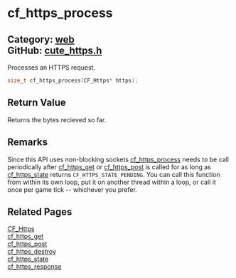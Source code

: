 # cf_https_process

Category: [web](https://github.com/RandyGaul/cute_framework/blob/master/docs/api_reference?id=web)  
GitHub: [cute_https.h](https://github.com/RandyGaul/cute_framework/blob/master/include/cute_https.h)  
---

Processes an HTTPS request.

```cpp
size_t cf_https_process(CF_Https* https);
```

## Return Value

Returns the bytes recieved so far.

## Remarks

Since this API uses non-blocking sockets [cf_https_process](https://github.com/RandyGaul/cute_framework/blob/master/docs/web/cf_https_process.md) needs to be call periodically after [cf_https_get](https://github.com/RandyGaul/cute_framework/blob/master/docs/web/cf_https_get.md)
or [cf_https_post](https://github.com/RandyGaul/cute_framework/blob/master/docs/web/cf_https_post.md) is called for as long as [cf_https_state](https://github.com/RandyGaul/cute_framework/blob/master/docs/web/cf_https_state.md) returns `CF_HTTPS_STATE_PENDING`. You can call
this function from within its own loop, put it on another thread within a loop, or call it once per
game tick -- whichever you prefer.

## Related Pages

[CF_Https](https://github.com/RandyGaul/cute_framework/blob/master/docs/web/cf_https.md)  
[cf_https_get](https://github.com/RandyGaul/cute_framework/blob/master/docs/web/cf_https_get.md)  
[cf_https_post](https://github.com/RandyGaul/cute_framework/blob/master/docs/web/cf_https_post.md)  
[cf_https_destroy](https://github.com/RandyGaul/cute_framework/blob/master/docs/web/cf_https_destroy.md)  
[cf_https_state](https://github.com/RandyGaul/cute_framework/blob/master/docs/web/cf_https_state.md)  
[cf_https_response](https://github.com/RandyGaul/cute_framework/blob/master/docs/web/cf_https_response.md)  
